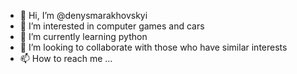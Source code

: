 - 👋 Hi, I’m @denysmarakhovskyi
- 👀 I’m interested in computer games and cars
- 🌱 I’m currently learning python
- 💞️ I’m looking to collaborate with those who have similar interests
- 📫 How to reach me ...

<!---
denysmarakhovskyi/denysmarakhovskyi is a ✨ special ✨ repository because its `README.md` (this file) appears on your GitHub profile.
You can click the Preview link to take a look at your changes.
--->
